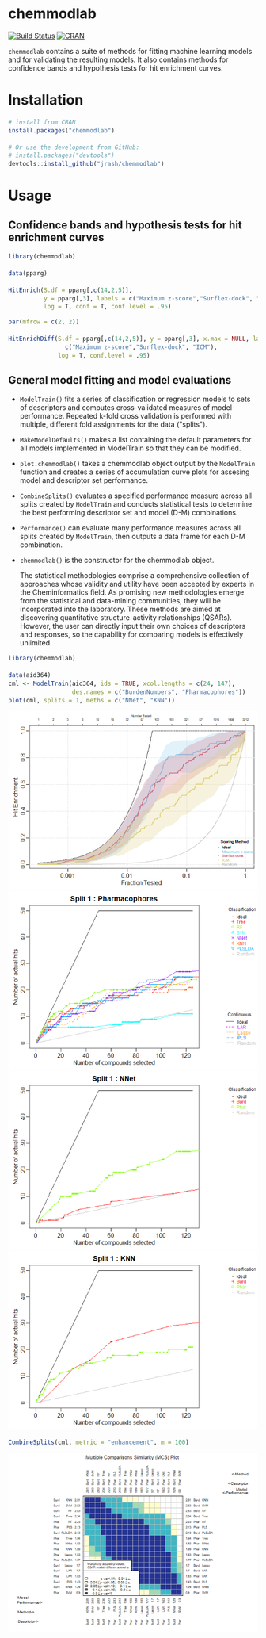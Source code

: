 
<!-- README.md is generated from README.Rmd. Please edit that file -->
chemmodlab
==========

[![Build Status](https://travis-ci.org/jrash/chemmodlab.svg?branch=master)](https://travis-ci.org/jrash/chemmodlab) [![CRAN](https://img.shields.io/cran/v/chemmodlab.svg)]()

`chemmodlab` contains a suite of methods for fitting machine learning models and for validating the resulting models.  It also contains methods for confidence bands and hypothesis tests for hit enrichment curves.


Installation
============

``` r
# install from CRAN
install.packages("chemmodlab")

# Or use the development from GitHub:
# install.packages("devtools")
devtools::install_github("jrash/chemmodlab")
```

Usage
=====

## Confidence bands and hypothesis tests for hit enrichment curves

``` r
library(chemmodlab)

data(pparg)

HitEnrich(S.df = pparg[,c(14,2,5)],
          y = pparg[,3], labels = c("Maximum z-score","Surflex-dock", "ICM"),
          log = T, conf = T, conf.level = .95)
```


``` r
par(mfrow = c(2, 2))

HitEnrichDiff(S.df = pparg[,c(14,2,5)], y = pparg[,3], x.max = NULL, labels =
                c("Maximum z-score","Surflex-dock", "ICM"),
              log = T, conf.level = .95)
```


## General model fitting and model evaluations

-   `ModelTrain()` fits a series of classification or regression models to sets of descriptors and computes cross-validated measures of model performance. Repeated k-fold cross validation is performed with multiple, different fold assignments for the data ("splits").
-   `MakeModelDefaults()` makes a list containing the default parameters for all models implemented in ModelTrain so that they can be modified.
-   `plot.chemmodlab()` takes a chemmodlab object output by the `ModelTrain` function and creates a series of accumulation curve plots for assesing model and descriptor set performance.
-   `CombineSplits()` evaluates a specified performance measure across all splits created by `ModelTrain` and conducts statistical tests to determine the best performing descriptor set and model (D-M) combinations.
-   `Performance()` can evaluate many performance measures across all splits created by `ModelTrain`, then outputs a data frame for each D-M combination.
-   `chemmodlab()` is the constructor for the chemmodlab object.

    The statistical methodologies comprise a comprehensive collection of approaches whose validity and utility have been accepted by experts in the Cheminformatics field. As promising new methodologies emerge from the statistical and data-mining communities, they will be incorporated into the laboratory. These methods are aimed at discovering quantitative structure-activity relationships (QSARs). However, the user can directly input their own choices of descriptors and responses, so the capability for comparing models is effectively unlimited.

``` r
library(chemmodlab)

data(aid364)
cml <- ModelTrain(aid364, ids = TRUE, xcol.lengths = c(24, 147),
                  des.names = c("BurdenNumbers", "Pharmacophores"))
plot(cml, splits = 1, meths = c("NNet", "KNN"))
```

![](README-unnamed-chunk-3-1.png)![](README-unnamed-chunk-3-2.png)![](README-unnamed-chunk-3-3.png)![](README-unnamed-chunk-3-4.png)

``` r
CombineSplits(cml, metric = "enhancement", m = 100)
```

![](README-unnamed-chunk-3-5.png)
